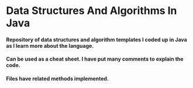 # Data Structures And Algorithms In Java
#### Repository of data structures and algorithm templates I coded up in Java as I learn more about the language.
#### Can be used as a cheat sheet. I have put many comments to explain the code.
#### Files have related methods implemented.
